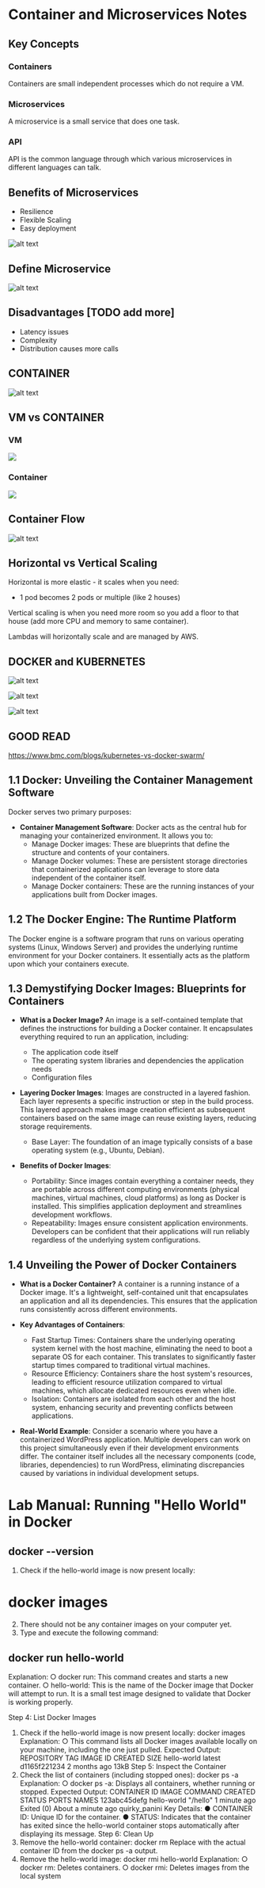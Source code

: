 # Container and Microservices Notes

## Key Concepts

### Containers
Containers are small independent processes which do not require a VM.

### Microservices
A microservice is a small service that does one task.

### API
API is the common language through which various microservices in different languages can talk.

## Benefits of Microservices
- Resilience
- Flexible Scaling
- Easy deployment

![alt text](image.png)

## Define Microservice
![alt text](image-1.png)

## Disadvantages [TODO add more]
- Latency issues
- Complexity
- Distribution causes more calls

## CONTAINER
![alt text](image-2.png)

## VM vs CONTAINER

### VM
![](image-3.png)

### Container
![](image-4.png)

## Container Flow
![alt text](image-5.png)

## Horizontal vs Vertical Scaling
Horizontal is more elastic - it scales when you need:
- 1 pod becomes 2 pods or multiple (like 2 houses)

Vertical scaling is when you need more room so you add a floor to that house (add more CPU and memory to same container).

Lambdas will horizontally scale and are managed by AWS.

## DOCKER and KUBERNETES
![alt text](image-6.png)

![alt text](image-7.png)

![alt text](image-8.png)

## GOOD READ
https://www.bmc.com/blogs/kubernetes-vs-docker-swarm/

## 1.1 Docker: Unveiling the Container Management Software
Docker serves two primary purposes:
- **Container Management Software**: Docker acts as the central hub for managing your containerized environment. It allows you to:
  - Manage Docker images: These are blueprints that define the structure and contents of your containers.
  - Manage Docker volumes: These are persistent storage directories that containerized applications can leverage to store data independent of the container itself.
  - Manage Docker containers: These are the running instances of your applications built from Docker images.

## 1.2 The Docker Engine: The Runtime Platform
The Docker engine is a software program that runs on various operating systems (Linux, Windows Server) and provides the underlying runtime environment for your Docker containers. It essentially acts as the platform upon which your containers execute.

## 1.3 Demystifying Docker Images: Blueprints for Containers
- **What is a Docker Image?** An image is a self-contained template that defines the instructions for building a Docker container. It encapsulates everything required to run an application, including:
  - The application code itself
  - The operating system libraries and dependencies the application needs
  - Configuration files

- **Layering Docker Images**: Images are constructed in a layered fashion. Each layer represents a specific instruction or step in the build process. This layered approach makes image creation efficient as subsequent containers based on the same image can reuse existing layers, reducing storage requirements.
  - Base Layer: The foundation of an image typically consists of a base operating system (e.g., Ubuntu, Debian).

- **Benefits of Docker Images**:
  - Portability: Since images contain everything a container needs, they are portable across different computing environments (physical machines, virtual machines, cloud platforms) as long as Docker is installed. This simplifies application deployment and streamlines development workflows.
  - Repeatability: Images ensure consistent application environments. Developers can be confident that their applications will run reliably regardless of the underlying system configurations.

## 1.4 Unveiling the Power of Docker Containers
- **What is a Docker Container?** A container is a running instance of a Docker image. It's a lightweight, self-contained unit that encapsulates an application and all its dependencies. This ensures that the application runs consistently across different environments.

- **Key Advantages of Containers**:
  - Fast Startup Times: Containers share the underlying operating system kernel with the host machine, eliminating the need to boot a separate OS for each container. This translates to significantly faster startup times compared to traditional virtual machines.
  - Resource Efficiency: Containers share the host system's resources, leading to efficient resource utilization compared to virtual machines, which allocate dedicated resources even when idle.
  - Isolation: Containers are isolated from each other and the host system, enhancing security and preventing conflicts between applications.

- **Real-World Example**: Consider a scenario where you have a containerized WordPress application. Multiple developers can work on this project simultaneously even if their development environments differ. The container itself includes all the necessary components (code, libraries, dependencies) to run WordPress, eliminating discrepancies caused by variations in individual development setups.

# Lab Manual: Running "Hello World" in Docker
## docker --version
1. Check if the hello-world image is now present locally:
# docker images
2. There should not be any container images on your computer yet.
3. Type and execute the following command:
## docker run hello-world
Explanation:
○ docker run: This command creates and starts a new container.
○ hello-world: This is the name of the Docker image that Docker will attempt to
run. It is a small test image designed to validate that Docker is working properly.

Step 4: List Docker Images
1. Check if the hello-world image is now present locally:
docker images
Explanation:
○ This command lists all Docker images available locally on your machine,
including the one just pulled.
Expected Output:
REPOSITORY TAG IMAGE ID CREATED SIZE
hello-world latest d1165f221234 2 months ago 13kB
Step 5: Inspect the Container
1. Check the list of containers (including stopped ones):
docker ps -a
Explanation:
○ docker ps -a: Displays all containers, whether running or stopped.
Expected Output:
CONTAINER ID IMAGE COMMAND CREATED STATUS PORTS NAMES
123abc45defg hello-world "/hello" 1 minute ago Exited (0) About a minute ago quirky_panini
Key Details:
● CONTAINER ID: Unique ID for the container.
● STATUS: Indicates that the container has exited since the hello-world container stops
automatically after displaying its message.
Step 6: Clean Up
1. Remove the hello-world container:
docker rm <CONTAINER ID>
Replace <CONTAINER ID> with the actual container ID from the docker ps -a output.
3. Remove the hello-world image:
docker rmi hello-world
Explanation:
○ docker rm: Deletes containers.
○ docker rmi: Deletes images from the local system
